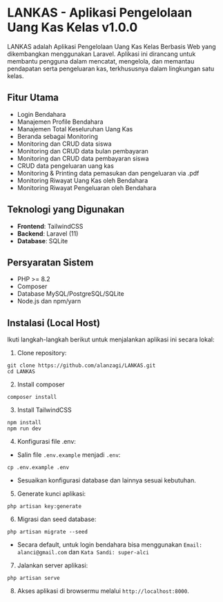 # LANKAS - Aplikasi Pengelolaan Uang Kas Kelas v1.0.0

LANKAS adalah Aplikasi Pengelolaan Uang Kas Kelas Berbasis Web yang dikembangkan menggunakan Laravel. Aplikasi ini dirancang untuk membantu pengguna dalam mencatat, mengelola, dan memantau pendapatan serta pengeluaran kas, terkhususnya dalam lingkungan satu kelas.

## Fitur Utama

- Login Bendahara
- Manajemen Profile Bendahara
- Manajemen Total Keseluruhan Uang Kas
- Beranda sebagai Monitoring
- Monitoring dan CRUD data siswa
- Monitoring dan CRUD data bulan pembayaran
- Monitoring dan CRUD data pembayaran siswa
- CRUD data pengeluaran uang kas
- Monitoring & Printing data pemasukan dan pengeluaran via .pdf
- Monitoring Riwayat Uang Kas oleh Bendahara
- Monitoring Riwayat Pengeluaran oleh Bendahara

## Teknologi yang Digunakan

- **Frontend**: TailwindCSS
- **Backend**: Laravel (11)
- **Database**: SQLite

## Persyaratan Sistem

- PHP >= 8.2
- Composer
- Database MySQL/PostgreSQL/SQLite
- Node.js dan npm/yarn

## Instalasi (Local Host)

Ikuti langkah-langkah berikut untuk menjalankan aplikasi ini secara lokal:

1. Clone repository:
``` 
git clone https://github.com/alanzagi/LANKAS.git 
cd LANKAS
```
2. Install composer
```
composer install
```
3. Install TailwindCSS
```
npm install
npm run dev
```
4. Konfigurasi file .env:
- Salin file `.env.example` menjadi `.env`:
```
cp .env.example .env
```
- Sesuaikan konfigurasi database dan lainnya sesuai kebutuhan.
5. Generate kunci aplikasi:
```
php artisan key:generate
```
6. Migrasi dan seed database:
```
php artisan migrate --seed
```
- Secara default, untuk login bendahara bisa menggunakan
`Email: alanci@gmail.com` dan `Kata Sandi: super-alci`
7. Jalankan server aplikasi:
```
php artisan serve
```
8. Akses aplikasi di browsermu melalui `http://localhost:8000`.
